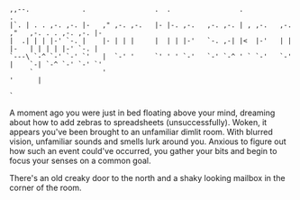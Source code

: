 ```DarkMagenta
,,--.             .                 .  .                 .                                  .  
|`. | . . ,-. ,-. |-   ," ,-. ,-.   |- |-. ,-.   ,-. ,-. | , ,-.   ,-. ,"   ,-. . . ,-. ,-. |- 
|  .| | | |-' `-. |    |- | | |     |  | | |-'   `-. ,-| |<  |-'   | | |-   | | | | |-' `-. |  
`---\ `-^ `-' `-' `'   |  `-' '     `' ' ' `-'   `-' `-^ ' ` `-'   `-' |    `-| `-^ `-' `-' `' 
     `                 '                                               '      |                
                                                                              `                
```

A moment ago you were just in bed floating above your mind, dreaming about how to add zebras to spreadsheets (unsuccessfully).  Woken, it appears you've been brought to an unfamiliar dimlit room. With blurred vision, unfamiliar sounds and smells lurk around you. Anxious to figure out how such an event could've occurred, you gather your bits and begin to focus your senses on a common goal.

There's an old creaky door to the north and a shaky looking mailbox in the corner of the room.